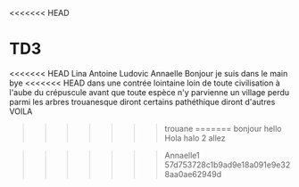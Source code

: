 <<<<<<< HEAD
# TD3
<<<<<<< HEAD
Lina Antoine Ludovic Annaelle
Bonjour
je suis 
dans 
le 
main
bye
<<<<<<< HEAD
dans une contrée lointaine
loin de toute civilisation 
à l'aube du crépuscule
avant que toute espèce n'y parvienne
un village
perdu parmi les arbres 
trouanesque diront certains
pathéthique diront d'autres
VOILA
>>>>>>> trouane
=======
bonjour
hello
Hola
halo
2
allez

>>>>>>> Annaelle1
>>>>>>> 57d753728c1b9ad9e18a091e9e328aa0ae62949d
